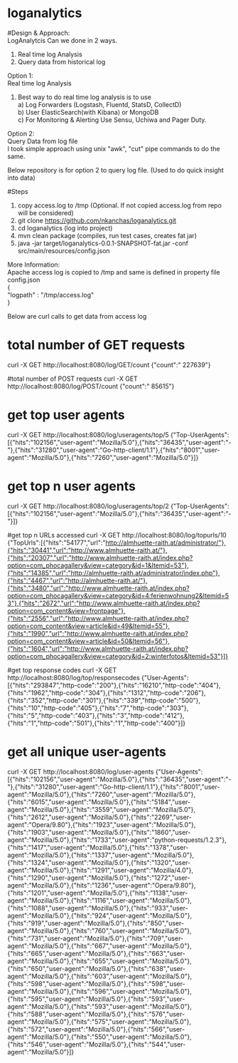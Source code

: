 # loganalytics

#Design & Approach:  
LogAnalytcis Can we done in 2 ways.  
1) Real time log Analysis  
2) Query data from historical log    


Option 1:  
Real time log Analysis  
1) Best way to do real time log analysis is to use  
a) Log Forwarders (Logstash, Fluentd, StatsD, CollectD)  
b) User ElasticSearch(with Kibana) or MongoDB  
c) For Monitoring & Alerting Use Sensu, Uchiwa and Pager Duty.  

Option 2:  
Query Data from log file    
I took simple approach using unix "awk", "cut" pipe commands to do the same.  

Below repository is for option 2 to query log file. (Used to do quick insight into data)  


#Steps 
1) copy access.log to /tmp  (Optional. If not copied access.log from repo will be considered)  
2) git clone https://github.com/nkanchas/loganalytics.git  
3) cd loganalytics (log into project)  
4) mvn clean package  (compiles, run test cases, creates fat jar)  
5) java -jar target/loganalytics-0.0.1-SNAPSHOT-fat.jar  -conf src/main/resources/config.json  


More Information:  
Apache access log is copied to /tmp and same is defined in property file  
config.json  
   {  
     "logpath" : "/tmp/access.log"  
   }  



Below are curl calls to get data from access log  

# total number of GET requests
curl -X GET http://localhost:8080/log/GET/count
{"count":"  227639"}

#total number of POST requests
curl -X GET http://localhost:8080/log/POST/count
{"count":"   85615"}

# get top user agents
curl -X GET http://localhost:8080/log/useragents/top/5
{"Top-UserAgents":[{"hits":"102156","user-agent":"Mozilla/5.0"},{"hits":"36435","user-agent":"-"},{"hits":"31280","user-agent":"Go-http-client/1.1"},{"hits":"8001","user-agent":"Mozilla/5.0"},{"hits":"7260","user-agent":"Mozilla/5.0"}]}

# get top n user agents
curl -X GET http://localhost:8080/log/useragents/top/2
{"Top-UserAgents":[{"hits":"102156","user-agent":"Mozilla/5.0"},{"hits":"36435","user-agent":"-"}]}

#get top n URLs accessed
curl -X GET http://localhost:8080/log/topurls/10
{"TopUrls":[{"hits":"54177","url":"http://almhuette-raith.at/administrator/"},{"hits":"30441","url":"http://www.almhuette-raith.at/"},{"hits":"20307","url":"http://www.almhuette-raith.at/index.php?option=com_phocagallery&view=category&id=1&Itemid=53"},{"hits":"14385","url":"http://almhuette-raith.at/administrator/index.php"},{"hits":"4467","url":"http://almhuette-raith.at/"},{"hits":"3480","url":"http://www.almhuette-raith.at/index.php?option=com_phocagallery&view=category&id=4:ferienwohnung2&Itemid=53"},{"hits":"2672","url":"http://www.almhuette-raith.at/index.php?option=com_content&view=frontpage"},{"hits":"2556","url":"http://www.almhuette-raith.at/index.php?option=com_content&view=article&id=49&Itemid=55"},{"hits":"1990","url":"http://www.almhuette-raith.at/index.php?option=com_content&view=article&id=50&Itemid=56"},{"hits":"1604","url":"http://www.almhuette-raith.at/index.php?option=com_phocagallery&view=category&id=2:winterfotos&Itemid=53"}]}

#get top response codes
curl -X GET http://localhost:8080/log/top/responsecodes
{"User-Agents":[{"hits":"293847","http-code":"200"},{"hits":"16210","http-code":"404"},{"hits":"1962","http-code":"304"},{"hits":"1312","http-code":"206"},{"hits":"352","http-code":"301"},{"hits":"339","http-code":"500"},{"hits":"10","http-code":"405"},{"hits":"7","http-code":"303"},{"hits":"5","http-code":"403"},{"hits":"3","http-code":"412"},{"hits":"1","http-code":"501"},{"hits":"1","http-code":"400"}]}

# get all unique user-agents
curl -X GET http://localhost:8080/log/user-agents
{"User-Agents":[{"hits":"102156","user-agent":"Mozilla/5.0"},{"hits":"36435","user-agent":"-"},{"hits":"31280","user-agent":"Go-http-client/1.1"},{"hits":"8001","user-agent":"Mozilla/5.0"},{"hits":"7260","user-agent":"Mozilla/5.0"},{"hits":"6015","user-agent":"Mozilla/5.0"},{"hits":"5184","user-agent":"Mozilla/5.0"},{"hits":"3559","user-agent":"Mozilla/5.0"},{"hits":"2612","user-agent":"Mozilla/5.0"},{"hits":"2269","user-agent":"Opera/9.80"},{"hits":"1923","user-agent":"Mozilla/5.0"},{"hits":"1903","user-agent":"Mozilla/5.0"},{"hits":"1860","user-agent":"Mozilla/5.0"},{"hits":"1733","user-agent":"python-requests/1.2.3"},{"hits":"1417","user-agent":"Mozilla/5.0"},{"hits":"1378","user-agent":"Mozilla/5.0"},{"hits":"1337","user-agent":"Mozilla/5.0"},{"hits":"1324","user-agent":"Mozilla/5.0"},{"hits":"1320","user-agent":"Mozilla/5.0"},{"hits":"1291","user-agent":"Mozilla/4.0"},{"hits":"1290","user-agent":"Mozilla/5.0"},{"hits":"1272","user-agent":"Mozilla/5.0"},{"hits":"1236","user-agent":"Opera/9.80"},{"hits":"1201","user-agent":"Mozilla/5.0"},{"hits":"1138","user-agent":"Mozilla/5.0"},{"hits":"1116","user-agent":"Mozilla/5.0"},{"hits":"1088","user-agent":"Mozilla/5.0"},{"hits":"933","user-agent":"Mozilla/5.0"},{"hits":"924","user-agent":"Mozilla/5.0"},{"hits":"919","user-agent":"Mozilla/5.0"},{"hits":"850","user-agent":"Mozilla/5.0"},{"hits":"760","user-agent":"Mozilla/5.0"},{"hits":"731","user-agent":"Mozilla/5.0"},{"hits":"709","user-agent":"Mozilla/5.0"},{"hits":"667","user-agent":"Mozilla/5.0"},{"hits":"665","user-agent":"Mozilla/5.0"},{"hits":"663","user-agent":"Mozilla/5.0"},{"hits":"655","user-agent":"Mozilla/5.0"},{"hits":"650","user-agent":"Mozilla/5.0"},{"hits":"638","user-agent":"Mozilla/5.0"},{"hits":"603","user-agent":"Mozilla/5.0"},{"hits":"598","user-agent":"Mozilla/5.0"},{"hits":"598","user-agent":"Mozilla/5.0"},{"hits":"596","user-agent":"Mozilla/5.0"},{"hits":"595","user-agent":"Mozilla/5.0"},{"hits":"593","user-agent":"Mozilla/5.0"},{"hits":"593","user-agent":"Mozilla/5.0"},{"hits":"588","user-agent":"Mozilla/5.0"},{"hits":"576","user-agent":"Mozilla/5.0"},{"hits":"575","user-agent":"Mozilla/5.0"},{"hits":"572","user-agent":"Mozilla/5.0"},{"hits":"566","user-agent":"Mozilla/5.0"},{"hits":"550","user-agent":"Mozilla/5.0"},{"hits":"546","user-agent":"Mozilla/5.0"},{"hits":"544","user-agent":"Mozilla/5.0”}]}



